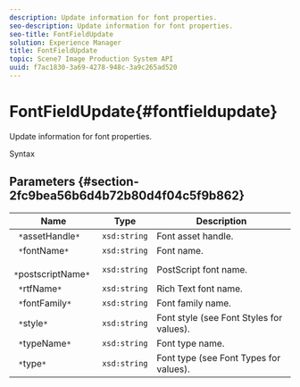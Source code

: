 ```yaml
---
description: Update information for font properties.
seo-description: Update information for font properties.
seo-title: FontFieldUpdate
solution: Experience Manager
title: FontFieldUpdate
topic: Scene7 Image Production System API
uuid: f7ac1830-3a69-4278-948c-3a9c265ad520
---
```


# FontFieldUpdate{#fontfieldupdate}

Update information for font properties.

 Syntax 

## Parameters {#section-2fc9bea56b6d4b72b80d4f04c5f9b862}

|  Name  | Type  | Description  |
|---|---|---|
|  ` *`assetHandle`*`  | `xsd:string`  | Font asset handle.  |
|  ` *`fontName`*`  | `xsd:string`  | Font name.  |
|  ` *`postscriptName`*`  | `xsd:string`  | PostScript font name.  |
|  ` *`rtfName`*`  | `xsd:string`  | Rich Text font name.  |
|  ` *`fontFamily`*`  | `xsd:string`  | Font family name.  |
|  ` *`style`*`  | `xsd:string`  | Font style (see Font Styles for values).  |
|  ` *`typeName`*`  | `xsd:string`  | Font type name.  |
|  ` *`type`*`  | `xsd:string`  | Font type (see Font Types for values).  |

